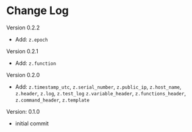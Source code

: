 # Change Log

Version 0.2.2

- Add: `z.epoch`

Version 0.2.1

- Add: `z.function`


Version 0.2.0
- Add: `z.timestamp_utc`, `z.serial_number`, `z.public_ip`, `z.host_name`, `z.header`, `z.log`, `z.test_log` `z.variable_header`, `z.functions_header`, `z.command_header`, `z.template`


Version: 0.1.0
- initial commit

